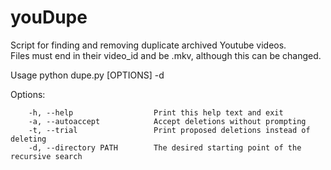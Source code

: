 # youDupe

Script for finding and removing duplicate archived Youtube videos.  
Files must end in their video_id and be .mkv, although this can be changed.  

Usage python dupe.py [OPTIONS] -d <DIRECTORY>

Options:

        -h, --help					Print this help text and exit  
        -a, --autoaccept			Accept deletions without prompting  
        -t, --trial					Print proposed deletions instead of deleting  
        -d, --directory PATH		The desired starting point of the recursive search  